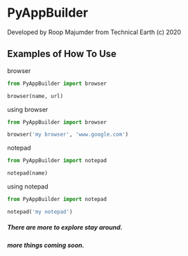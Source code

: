 # PyAppBuilder

Developed by Roop Majumder from Technical Earth (c) 2020

## Examples of How To Use

browser

```python
from PyAppBuilder import browser

browser(name, url)
```

using browser

```python
from PyAppBuilder import browser

browser('my browser', 'www.google.com')
```

notepad

```python
from PyAppBuilder import notepad

notepad(name)
```

using notepad

```python
from PyAppBuilder import notepad

notepad('my notepad')
```
	
##### There are more to explore stay around.

##### more things coming soon.